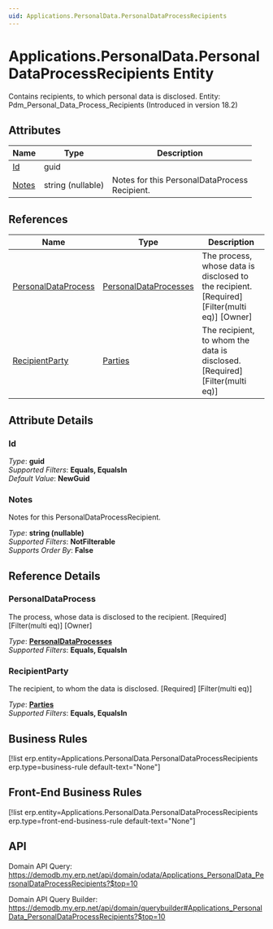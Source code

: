 ```yaml
---
uid: Applications.PersonalData.PersonalDataProcessRecipients
---
```

# Applications.PersonalData.PersonalDataProcessRecipients Entity

Contains recipients, to which personal data is disclosed. Entity: Pdm_Personal_Data_Process_Recipients (Introduced in version 18.2)

## Attributes

| Name | Type | Description |
| ---- | ---- | --- |
| [Id](Applications.PersonalData.PersonalDataProcessRecipients.md#id) | guid |  
| [Notes](Applications.PersonalData.PersonalDataProcessRecipients.md#notes) | string (nullable) | Notes for this PersonalDataProcess<br />Recipient. 

## References

| Name | Type | Description |
| ---- | ---- | --- |
| [PersonalDataProcess](Applications.PersonalData.PersonalDataProcessRecipients.md#personaldataprocess) | [PersonalDataProcesses](Applications.PersonalData.PersonalDataProcesses.md) | The process, whose data is disclosed to the recipient. [Required] [Filter(multi eq)] [Owner] |
| [RecipientParty](Applications.PersonalData.PersonalDataProcessRecipients.md#recipientparty) | [Parties](General.Contacts.Parties.md) | The recipient, to whom the data is disclosed. [Required] [Filter(multi eq)] |


## Attribute Details

### Id

_Type_: **guid**  
_Supported Filters_: **Equals, EqualsIn**  
_Default Value_: **NewGuid**  

### Notes

Notes for this PersonalDataProcessRecipient.

_Type_: **string (nullable)**  
_Supported Filters_: **NotFilterable**  
_Supports Order By_: **False**  


## Reference Details

### PersonalDataProcess

The process, whose data is disclosed to the recipient. [Required] [Filter(multi eq)] [Owner]

_Type_: **[PersonalDataProcesses](Applications.PersonalData.PersonalDataProcesses.md)**  
_Supported Filters_: **Equals, EqualsIn**  

### RecipientParty

The recipient, to whom the data is disclosed. [Required] [Filter(multi eq)]

_Type_: **[Parties](General.Contacts.Parties.md)**  
_Supported Filters_: **Equals, EqualsIn**  



## Business Rules

[!list erp.entity=Applications.PersonalData.PersonalDataProcessRecipients erp.type=business-rule default-text="None"]

## Front-End Business Rules

[!list erp.entity=Applications.PersonalData.PersonalDataProcessRecipients erp.type=front-end-business-rule default-text="None"]

## API

Domain API Query:
<https://demodb.my.erp.net/api/domain/odata/Applications_PersonalData_PersonalDataProcessRecipients?$top=10>

Domain API Query Builder:
<https://demodb.my.erp.net/api/domain/querybuilder#Applications_PersonalData_PersonalDataProcessRecipients?$top=10>

